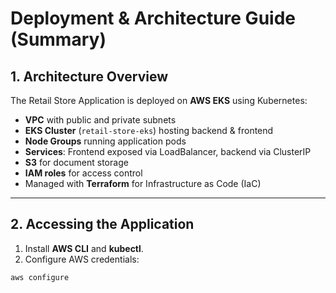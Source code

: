 # Deployment & Architecture Guide (Summary)

## 1. Architecture Overview
The Retail Store Application is deployed on **AWS EKS** using Kubernetes:

- **VPC** with public and private subnets  
- **EKS Cluster** (`retail-store-eks`) hosting backend & frontend  
- **Node Groups** running application pods  
- **Services**: Frontend exposed via LoadBalancer, backend via ClusterIP  
- **S3** for document storage  
- **IAM roles** for access control  
- Managed with **Terraform** for Infrastructure as Code (IaC)  

---

## 2. Accessing the Application

1. Install **AWS CLI** and **kubectl**.  
2. Configure AWS credentials:

```bash
aws configure

